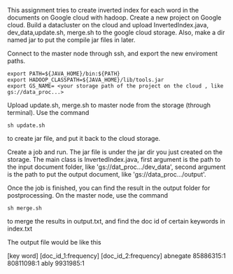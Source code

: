 This assignment tries to create inverted index for each word in the documents on Google cloud with hadoop.
Create a new project on Google cloud. Build a datacluster on the cloud and upload InvertedIndex.java, dev_data,update.sh, merge.sh to the google cloud storage. Also, make a dir named jar to put the compile jar files in later.

Connect to the master node through ssh, and export the new enviroment paths.

```
export PATH=${JAVA_HOME}/bin:${PATH}
export HADOOP_CLASSPATH=${JAVA_HOME}/lib/tools.jar
export GS_NAME= <your storage path of the project on the cloud , like gs://data_proc...>
```

Upload update.sh, merge.sh to master node from the storage (through terminal). Use the command

```
sh update.sh 
```

to create jar file, and put it back to the cloud storage.

Create a job and run. The jar file is under the jar dir you just created on the storage. The main class is
InvertedIndex.java, first argument is the path to the input document folder, like 'gs://dat_proc.../dev_data',
second argument is the path to put the output document, like 'gs://data_proc.../output'.

Once the job is finished, you can find the result in the output folder for postprocessing.
On the master node, use the command

```
sh merge.sh
```

to merge the results in output.txt, and find the doc id of certain keywords in index.txt

The output file would be like this

[key word]	[doc_id_1:frequency] [doc_id_2:frequency]
abnegate         85886315:1           80811098:1
ably             9931985:1        




  



